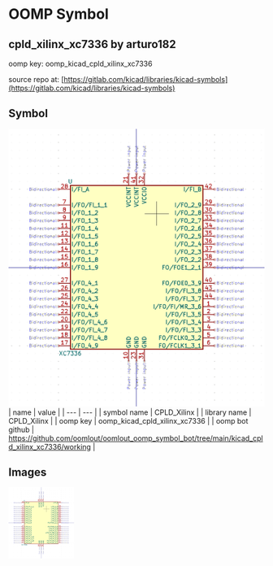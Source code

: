 # OOMP Symbol  
## cpld_xilinx_xc7336  by arturo182  
  
oomp key: oomp_kicad_cpld_xilinx_xc7336  
  
source repo at: [https://gitlab.com/kicad/libraries/kicad-symbols](https://gitlab.com/kicad/libraries/kicad-symbols)  
## Symbol  
  
[![working.png](working_600.png)](working.png)  
| name | value | 
| --- | --- | 
| symbol name | CPLD_Xilinx | 
| library name | CPLD_Xilinx | 
| oomp key | oomp_kicad_cpld_xilinx_xc7336 | 
| oomp bot github | https://github.com/oomlout/oomlout_oomp_symbol_bot/tree/main/kicad_cpld_xilinx_xc7336/working | 
## Images  
  
[![working.png](working_140.png)](working.png)  

